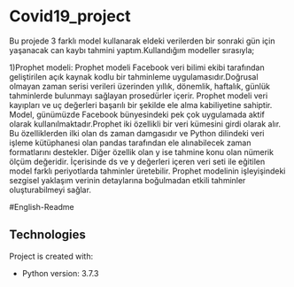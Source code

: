 # Covid19_project
Bu projede 3  farklı model kullanarak eldeki verilerden  bir sonraki gün için yaşanacak can kaybı tahmini yaptım.Kullandığım modeller sırasıyla;

1)Prophet modeli:
Prophet modeli Facebook veri bilimi ekibi tarafından geliştirilen açık kaynak kodlu bir tahminleme uygulamasıdır.Doğrusal
olmayan zaman serisi verileri üzerinden yıllık, dönemlik, haftalık, günlük tahminlerde bulunmayı sağlayan prosedürler içerir. Prophet
modeli veri kayıpları ve uç değerleri başarılı bir şekilde ele alma kabiliyetine sahiptir. Model, günümüzde Facebook bünyesindeki pek
çok uygulamada aktif olarak kullanılmaktadır.Prophet iki özellikli bir veri kümesini girdi olarak alır. Bu özelliklerden ilki olan ds zaman
damgasıdır ve Python dilindeki veri işleme kütüphanesi olan pandas tarafından ele alınabilecek zaman formatlarını destekler. Diğer
özellik olan y ise tahmine konu olan nümerik ölçüm değeridir. İçerisinde ds ve y değerleri içeren veri seti ile eğitilen model farklı
periyotlarda tahminler üretebilir. Prophet modelinin işleyişindeki sezgisel yaklaşım verinin detaylarına boğulmadan etkili tahminler
oluşturabilmeyi sağlar.


#English-Readme

## Technologies
Project is created with:
* Python version: 3.7.3
